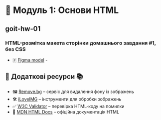 # 📍 Модуль 1: Основи HTML

## goit-hw-01

### HTML-розмітка макета сторінки домашнього завдання #1, без CSS

- 🇫
  [Figma model](<https://www.figma.com/design/wuEpGhwCepGCOUw7mZFRac/Web-Studio-(Version-5.0)?node-id=0-1&p=f&t=dqyl1qIESvdDCWUJ-0>) -

## 🧷 Додаткові ресурси 📚

- 🖼 [Remove.bg](https://www.remove.bg/) – сервіс для видалення фону із зображень
- 🛠 [iLoveIMG](https://www.iloveimg.com/) – інструменти для обробки зображень
- ✅ [W3C Validator](https://validator.w3.org/) – перевірка HTML-коду на помилки
- 📖 [MDN HTML Docs](https://developer.mozilla.org/en-US/docs/Web/HTML) – офіційна документація HTML

